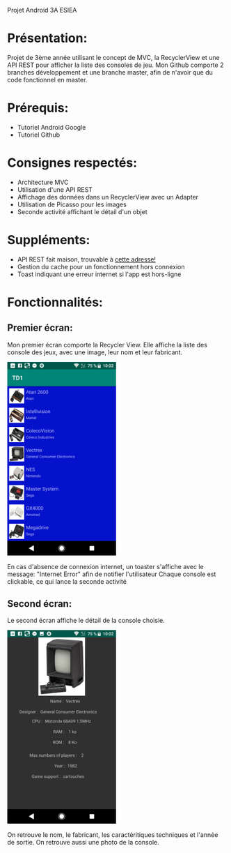 Projet Android 3A ESIEA

# Présentation:
Projet de 3ème année utilisant le concept de MVC, la RecyclerView et une API REST pour afficher la liste des consoles de jeu. 
Mon Github comporte 2 branches développement et une branche master, afin de n'avoir que du code fonctionnel en master.

# Prérequis:

- Tutoriel Android Google
- Tutoriel Github

# Consignes respectés:

- Architecture MVC
- Utilisation d'une API REST
- Affichage des données dans un RecyclerView avec un Adapter
- Utilisation de Picasso pour les images
- Seconde activité affichant le détail d'un objet

# Suppléments:

- API REST fait maison, trouvable à [cette adresse!](https://github.com/vincentetaix/Fake_API.github.io)
- Gestion du cache pour un fonctionnement hors connexion
- Toast indiquant une erreur internet si l'app est hors-ligne

# Fonctionnalités:

## Premier écran:
Mon premier écran comporte la Recycler View. 
Elle affiche la liste des console des jeux, avec une image, leur nom et leur fabricant.

<img src="https://github.com/vincentetaix/Android3A/blob/master/apk%201.png" width="250"/>

En cas d'absence de connexion internet, un toaster s'affiche avec le message: "Internet Error" afin de notifier l'utilisateur
Chaque console est clickable, ce qui lance la seconde activité

## Second écran:
Le second écran affiche le détail de la console choisie.

<img src="https://github.com/vincentetaix/Android3A/blob/master/apk%202.png" width="250"/>

On retrouve le nom, le fabricant, les caractéritiques techniques et l'année de sortie.
On retrouve aussi une photo de la console.
